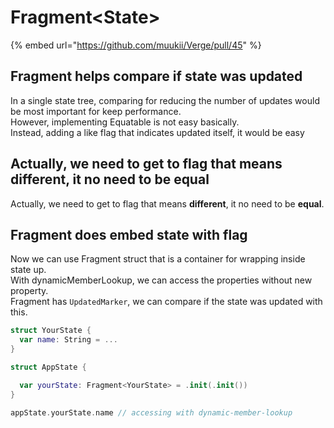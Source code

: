 # Fragment&lt;State&gt;

{% embed url="https://github.com/muukii/Verge/pull/45" %}

## Fragment helps compare if state was updated

In a single state tree, comparing for reducing the number of updates would be most important for keep performance.  
However, implementing Equatable is not easy basically.  
Instead, adding a like flag that indicates updated itself, it would be easy

## Actually, we need to get to flag that means different, it no need to be equal

Actually, we need to get to flag that means **different**, it no need to be **equal**.

## Fragment does embed state with flag

Now we can use Fragment struct that is a container for wrapping inside state up.  
With dynamicMemberLookup, we can access the properties without new property.  
Fragment has `UpdatedMarker`, we can compare if the state was updated with this.

```swift
struct YourState {
  var name: String = ...
}

struct AppState {

  var yourState: Fragment<YourState> = .init(.init())
}

appState.yourState.name // accessing with dynamic-member-lookup
```

